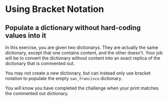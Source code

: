 # Using Bracket Notation

## Populate a dictionary without hard-coding values into it

In this exercise, you are given two dictionarys. They are actually the same dictionary, except that one contains content, and the other doesn't. Your job will be to convert the dictionary without content into an exact replica of the dictionary that is commented out.

You may not create a new dictionary, but can instead only use bracket notation to populate the empty `san_francisco` dictionary.

You will know you have completed the challenge when your print matches the commented out dictionary.